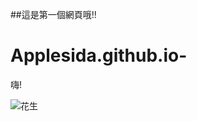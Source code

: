 ##這是第一個網頁哦!!
# Applesida.github.io-
嗨!

![花生](https://www.mpweekly.com/culture/wp-content/uploads/2020/09/inner-705061-ehilituvkaef1t7.jpeg)
